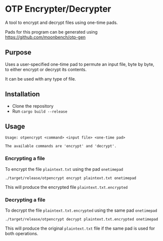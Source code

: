 # OTP Encrypter/Decrypter
A tool to encrypt and decrypt files using one-time pads.

Pads for this program can be generated using https://github.com/moonbench/otp-gen

## Purpose
Uses a user-specified one-time pad to permute an input file, byte by byte, to either encrypt or decrypt its contents.

It can be used with any type of file.

## Installation
* Clone the repository
* Run `cargo build --release`

## Usage
```
Usage: otpencrypt <command> <input file> <one-time pad>

The available commands are 'encrypt' and 'decrypt'.
```

### Encrypting a file
To encrypt the file `plaintext.txt` using the pad `onetimepad`

```./target/release/otpencrypt encrypt plaintext.txt onetimepad```

This will produce the encrypted file `plaintext.txt.encrypted`

### Decrypting a file
To decrypt the file `plaintext.txt.encrypted` using the same pad `onetimepad`

```./target/release/otpencrypt decrypt plaintext.txt.encrypted onetimepad```

This will produce the original `plaintext.txt` file if the same pad is used for both operations.

